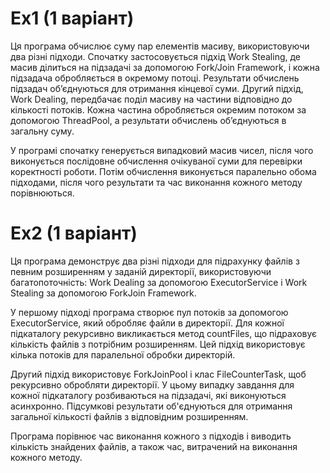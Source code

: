 # Ex1 (1 варіант)
Ця програма обчислює суму пар елементів масиву, використовуючи два різні підходи. Спочатку застосовується підхід Work Stealing, де масив ділиться на підзадачі за допомогою Fork/Join Framework, і кожна підзадача обробляється в окремому потоці. Результати обчислень підзадач об’єднуються для отримання кінцевої суми. Другий підхід, Work Dealing, передбачає поділ масиву на частини відповідно до кількості потоків. Кожна частина обробляється окремим потоком за допомогою ThreadPool, а результати обчислень об’єднуються в загальну суму.

У програмі спочатку генерується випадковий масив чисел, після чого виконується послідовне обчислення очікуваної суми для перевірки коректності роботи. Потім обчислення виконується паралельно обома підходами, після чого результати та час виконання кожного методу порівнюються.
# Ex2 (1 варіант)
Ця програма демонструє два різні підходи для підрахунку файлів з певним розширенням у заданій директорії, використовуючи багатопоточність: Work Dealing за допомогою ExecutorService і Work Stealing за допомогою ForkJoin Framework.

У першому підході програма створює пул потоків за допомогою ExecutorService, який обробляє файли в директорії. Для кожної підкаталогу рекурсивно викликається метод countFiles, що підраховує кількість файлів з потрібним розширенням. Цей підхід використовує кілька потоків для паралельної обробки директорій.

Другий підхід використовує ForkJoinPool і клас FileCounterTask, щоб рекурсивно обробляти директорії. У цьому випадку завдання для кожної підкаталогу розбиваються на підзадачі, які виконуються асинхронно. Підсумкові результати об'єднуються для отримання загальної кількості файлів з відповідним розширенням.

Програма порівнює час виконання кожного з підходів і виводить кількість знайдених файлів, а також час, витрачений на виконання кожного методу.







